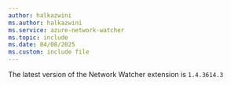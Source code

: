 ```yaml
---
author: halkazwini
ms.author: halkazwini
ms.service: azure-network-watcher
ms.topic: include
ms.date: 04/08/2025
ms.custom: include file
---
```

The latest version of the Network Watcher extension is `1.4.3614.3`
